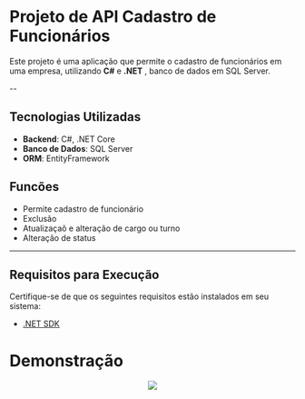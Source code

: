 # Projeto de API Cadastro de Funcionários

Este projeto é uma aplicação que permite o cadastro de funcionários em uma empresa, utilizando **C#** e **.NET**  , banco de dados em SQL Server. 

--

## Tecnologias Utilizadas

- **Backend**: C#, .NET Core
- **Banco de Dados**: SQL Server
- **ORM**: EntityFramework

## Funcões

- Permite cadastro de funcionário
- Exclusão
- Atualizaçaõ e alteração de cargo ou turno
- Alteração de status

  
---

## Requisitos para Execução

Certifique-se de que os seguintes requisitos estão instalados em seu sistema:


- [.NET SDK](https://dotnet.microsoft.com/download)


# Demonstração

<p align='center'> <img src= '/webapi.gif'</p></p>


